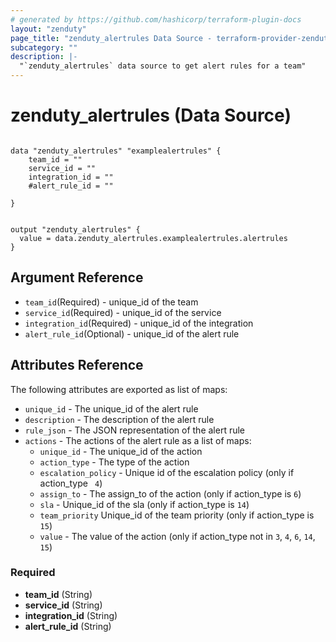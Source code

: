 ```yaml
---
# generated by https://github.com/hashicorp/terraform-plugin-docs
layout: "zenduty"
page_title: "zenduty_alertrules Data Source - terraform-provider-zenduty"
subcategory: ""
description: |- 
  "`zenduty_alertrules` data source to get alert rules for a team"
---
```


# zenduty_alertrules (Data Source)

```hcl 

data "zenduty_alertrules" "examplealertrules" {
    team_id = ""
    service_id = ""
    integration_id = ""
    #alert_rule_id = ""

}

```



```hcl

output "zenduty_alertrules" {
  value = data.zenduty_alertrules.examplealertrules.alertrules
}

```


## Argument Reference
* `team_id`(Required) - unique_id of the team
* `service_id`(Required) - unique_id of the service
* `integration_id`(Required) - unique_id of the integration
* `alert_rule_id`(Optional) - unique_id of the alert rule

## Attributes Reference

The following attributes are exported as list of maps:

* `unique_id` - The unique_id of the alert rule
* `description` - The description of the alert rule
* `rule_json` - The JSON representation of the alert rule
* `actions` - The actions of the alert rule as a list of maps:
    * `unique_id` - The unique_id of the action
    * `action_type` - The type of the action
    * `escalation_policy` - Unique id of the escalation policy (only if action_type ` 4`)
    * `assign_to` - The assign_to of the action (only if action_type is `6`)
    * `sla` - Unique_id of the sla (only if action_type is `14`)
    * `team_priority` Unique_id of the team priority (only if action_type is `15`)
    * `value` - The value of the action (only if action_type not in `3`, `4`, `6`, `14`, `15`)









<!-- schema generated by tfplugindocs -->

### Required

- **team_id** (String)
- **service_id** (String)
- **integration_id** (String)
- **alert_rule_id** (String)


